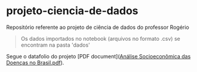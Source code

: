 # projeto-ciencia-de-dados
Repositório referente ao projeto de ciência de dados do professor Rogério

> Os dados importados no notebook (arquivos no formato .csv) se encontram na pasta 'dados'

Segue o datafolio do projeto [PDF document]([Análise Socioeconômica das Doenças no Brasil.pdf](https://github.com/FelipeSilvieri/projeto-ciencia-de-dados/blob/3746b32550a97eed99b55aca0b526f95af4823d1/An%C3%A1lise%20Socioecon%C3%B4mica%20das%20Doen%C3%A7as%20no%20Brasil.pdf)).
